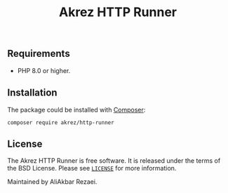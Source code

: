 <p align="center">
    <h1 align="center">Akrez HTTP Runner</h1>
    <br>
</p>

## Requirements

- PHP 8.0 or higher.

## Installation

The package could be installed with [Composer](https://getcomposer.org):

```shell
composer require akrez/http-runner
```

## License

The Akrez HTTP Runner is free software. It is released under the terms of the BSD License.
Please see [`LICENSE`](./LICENSE.md) for more information.

Maintained by AliAkbar Rezaei.